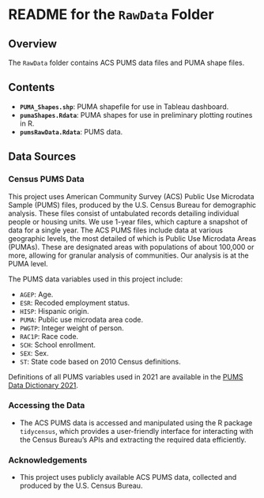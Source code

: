 # README for the `RawData` Folder

## Overview

The `RawData` folder contains ACS PUMS data files and PUMA shape files. 

## Contents

- **`PUMA_Shapes.shp`**: PUMA shapefile for use in Tableau dashboard.
- **`pumaShapes.Rdata`**: PUMA shapes for use in preliminary plotting routines in R. 
- **`pumsRawData.Rdata`**: PUMS data.

## Data Sources

### Census PUMS Data
This project uses American Community Survey (ACS) Public Use Microdata Sample (PUMS) files, produced by the U.S. Census Bureau for demographic analysis. These files consist of untabulated records detailing individual people or housing units. We use 1-year files, which capture a snapshot of data for a single year. The ACS PUMS files include data at various geographic levels, the most detailed of which is Public Use Microdata Areas (PUMAs). These are designated areas with populations of about 100,000 or more, allowing for granular analysis of communities. Our analysis is at the PUMA level. 

The PUMS data variables used in this project include:
- `AGEP`: Age.
- `ESR`: Recoded employment status.
- `HISP`: Hispanic origin.
- `PUMA`: Public use microdata area code.
- `PWGTP`: Integer weight of person.
- `RAC1P`: Race code.
- `SCH`: School enrollment.
- `SEX`: Sex.
- `ST`: State code based on 2010 Census definitions.

Definitions of all PUMS variables used in 2021 are available in the [PUMS Data Dictionary 2021](https://www2.census.gov/programs-surveys/acs/tech_docs/pums/data_dict/PUMS_Data_Dictionary_2021.pdf).

### Accessing the Data

- The ACS PUMS data is accessed and manipulated using the R package `tidycensus`, which provides a user-friendly interface for interacting with the Census Bureau’s APIs and extracting the required data efficiently.

### Acknowledgements

- This project uses publicly available ACS PUMS data, collected and produced by the U.S. Census Bureau.

